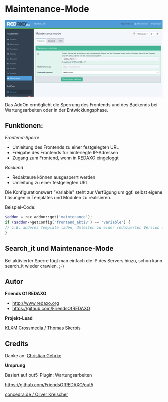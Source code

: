 # Maintenance-Mode 

![Screenshot](https://raw.githubusercontent.com/FriendsOfREDAXO/maintenance/assets/Maintenance.png)

Das AddOn ermöglicht die Sperrung des Frontends und des Backends bei Wartungsarbeiten oder in der Entwicklungsphase. 

## Funktionen: 
*Frontend-Sperre*
- Umleitung des Frontends zu einer festgelegten URL
- Freigabe des Frontends für hinterlegte IP-Adressen
- Zugang zum Frontend, wenn in REDAXO eingeloggt

*Backend*
- Redakteure können ausgesperrt werden
- Umleitung zu einer festgelegten URL

Die Konfigurationswert "Variable" steht zur Verfügung um ggf. selbst eigene Lösungen in Templates und Modulen zu realisieren. 

Beispiel-Code: 
``` php
$addon = rex_addon::get('maintenance');
if ($addon->getConfig('frontend_aktiv') == 'Variable') {
// z.B. anderes Template laden, Umleiten zu einer reduzierten Version usw. 
}
```

## Search_it und Maintenance-Mode 

Bei aktivierter Sperre fügt man einfach die IP des Servers hinzu, schon kann search_it wieder crawlen. ;-) 

## Autor

**Friends Of REDAXO**

* http://www.redaxo.org
* https://github.com/FriendsOfREDAXO

**Projekt-Lead**

[KLXM Crossmedia / Thomas Skerbis](https://klxm.de)

## Credits
Danke an: 
[Christian Gehrke](https://github.com/chrison94)

**Ursprung**

Basiert auf out5-Plugin: Wartungsarbeiten 

https://github.com/FriendsOfREDAXO/out5

[concedra.de / Oliver Kreischer](http://concedra.de)

